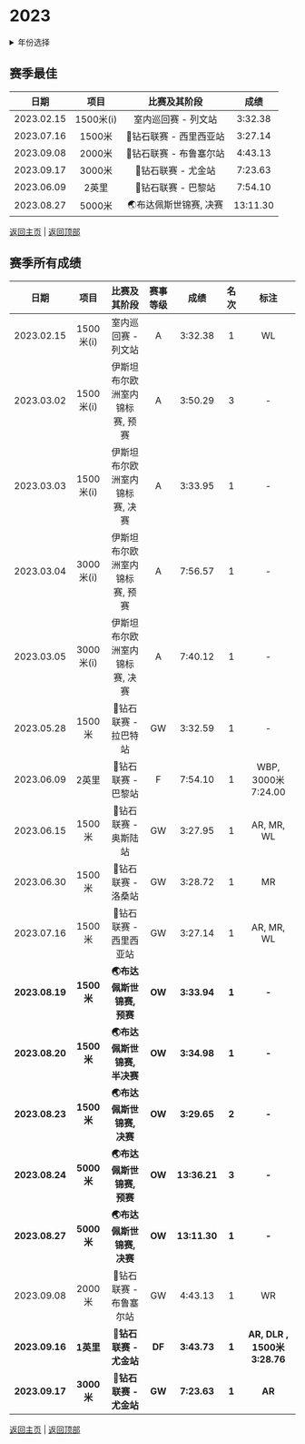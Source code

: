 # 2023

<details>
<summary>年份选择</summary>

- [2024](./2024.md)

- [2023](./2023.md)

- [2022](./2022.md)

- [2021](./2021.md)

- [2020](./2020.md)

- [2019](./2019.md)

- [2018](./2018.md)

- [2019](./2019.md)

- [2018](./2018.md)

- [2017](./2017.md)

- [2016](./2016.md)

- [2015](./2015.md)

- [2014](./2014.md)

</details>

## 赛季最佳

|    日期    |   项目    |      比赛及其阶段      |   成绩   |
| :--------: | :-------: | :--------------------: | :------: |
| 2023.02.15 | 1500米(i) |  室内巡回赛 - 列文站   | 3:32.38  |
| 2023.07.16 |  1500米   | 💎钻石联赛 - 西里西亚站 | 3:27.14  |
| 2023.09.08 |  2000米   | 💎钻石联赛 - 布鲁塞尔站 | 4:43.13  |
| 2023.09.17 |  3000米   |   💎钻石联赛 - 尤金站   | 7:23.63  |
| 2023.06.09 |   2英里   |   💎钻石联赛 - 巴黎站   | 7:54.10  |
| 2023.08.27 |  5000米   | 🌏布达佩斯世锦赛, 决赛  | 13:11.30 |

[返回主页](../Profile.md) | [返回顶部](#2023)

## 赛季所有成绩

|      日期      |    项目    |          比赛及其阶段          | 赛事等级 |     成绩     | 名次  |            标注             |
| :------------: | :--------: | :----------------------------: | :------: | :----------: | :---: | :-------------------------: |
|   2023.02.15   | 1500米(i)  |      室内巡回赛 - 列文站       |    A     |   3:32.38    |   1   |             WL              |
|   2023.03.02   | 1500米(i)  | 伊斯坦布尔欧洲室内锦标赛, 预赛 |    A     |   3:50.29    |   3   |              -              |
|   2023.03.03   | 1500米(i)  | 伊斯坦布尔欧洲室内锦标赛, 决赛 |    A     |   3:33.95    |   1   |              -              |
|   2023.03.04   | 3000米(i)  | 伊斯坦布尔欧洲室内锦标赛, 预赛 |    A     |   7:56.57    |   1   |              -              |
|   2023.03.05   | 3000米(i)  | 伊斯坦布尔欧洲室内锦标赛, 决赛 |    A     |   7:40.12    |   1   |              -              |
|   2023.05.28   |   1500米   |      💎钻石联赛 - 拉巴特站      |    GW    |   3:32.59    |   1   |              -              |
|   2023.06.09   |   2英里    |       💎钻石联赛 - 巴黎站       |    F     |   7:54.10    |   1   |     WBP, 3000米7:24.00      |
|   2023.06.15   |   1500米   |      💎钻石联赛 - 奥斯陆站      |    GW    |   3:27.95    |   1   |         AR, MR, WL          |
|   2023.06.30   |   1500米   |       💎钻石联赛 - 洛桑站       |    GW    |   3:28.72    |   1   |             MR              |
|   2023.07.16   |   1500米   |     💎钻石联赛 - 西里西亚站     |    GW    |   3:27.14    |   1   |         AR, MR, WL          |
| **2023.08.19** | **1500米** |   **🌏布达佩斯世锦赛, 预赛**    |  **OW**  | **3:33.94**  | **1** |            **-**            |
| **2023.08.20** | **1500米** |  **🌏布达佩斯世锦赛, 半决赛**   |  **OW**  | **3:34.98**  | **1** |            **-**            |
| **2023.08.23** | **1500米** |   **🌏布达佩斯世锦赛, 决赛**    |  **OW**  | **3:29.65**  | **2** |            **-**            |
| **2023.08.24** | **5000米** |   **🌏布达佩斯世锦赛, 预赛**    |  **OW**  | **13:36.21** | **3** |            **-**            |
| **2023.08.27** | **5000米** |   **🌏布达佩斯世锦赛, 决赛**    |  **OW**  | **13:11.30** | **1** |            **-**            |
|   2023.09.08   |   2000米   |     💎钻石联赛 - 布鲁塞尔站     |    GW    |   4:43.13    |   1   |             WR              |
| **2023.09.16** | **1英里**  |     **💎钻石联赛 - 尤金站**     |  **DF**  | **3:43.73**  | **1** | **AR, DLR , 1500米3:28.76** |
| **2023.09.17** | **3000米** |     **💎钻石联赛 - 尤金站**     |  **GW**  | **7:23.63**  | **1** |           **AR**            |

[返回主页](../Profile.md) | [返回顶部](#2023)

